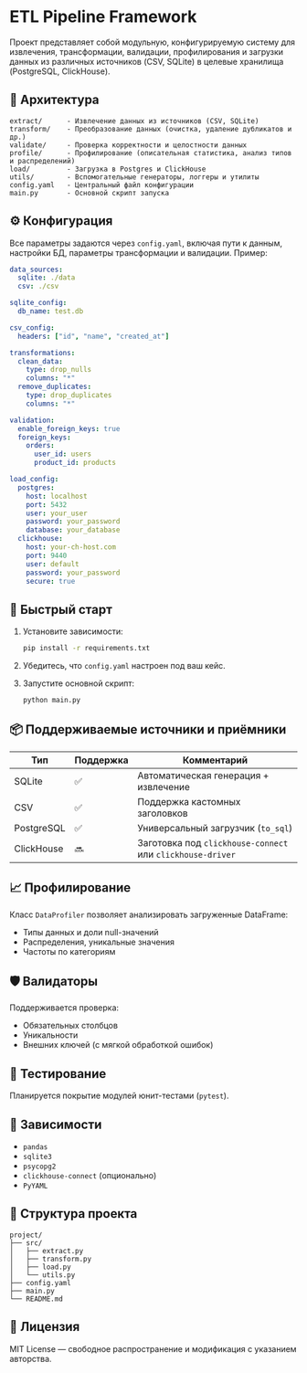 # ETL Pipeline Framework

Проект представляет собой модульную, конфигурируемую систему для извлечения, трансформации, валидации, профилирования и загрузки данных из различных источников (CSV, SQLite) в целевые хранилища (PostgreSQL, ClickHouse).

## 🔧 Архитектура

```
extract/      - Извлечение данных из источников (CSV, SQLite)
transform/    - Преобразование данных (очистка, удаление дубликатов и др.)
validate/     - Проверка корректности и целостности данных
profile/      - Профилирование (описательная статистика, анализ типов и распределений)
load/         - Загрузка в Postgres и ClickHouse
utils/        - Вспомогательные генераторы, логгеры и утилиты
config.yaml   - Центральный файл конфигурации
main.py       - Основной скрипт запуска
```

## ⚙️ Конфигурация

Все параметры задаются через `config.yaml`, включая пути к данным, настройки БД, параметры трансформации и валидации. Пример:

```yaml
data_sources:
  sqlite: ./data
  csv: ./csv

sqlite_config:
  db_name: test.db

csv_config:
  headers: ["id", "name", "created_at"]

transformations:
  clean_data:
    type: drop_nulls
    columns: "*"
  remove_duplicates:
    type: drop_duplicates
    columns: "*"

validation:
  enable_foreign_keys: true
  foreign_keys:
    orders:
      user_id: users
      product_id: products

load_config:
  postgres:
    host: localhost
    port: 5432
    user: your_user
    password: your_password
    database: your_database
  clickhouse:
    host: your-ch-host.com
    port: 9440
    user: default
    password: your_password
    secure: true
```

## 🚀 Быстрый старт

1. Установите зависимости:
   ```bash
   pip install -r requirements.txt
   ```

2. Убедитесь, что `config.yaml` настроен под ваш кейс.

3. Запустите основной скрипт:
   ```bash
   python main.py
   ```

## 📦 Поддерживаемые источники и приёмники

| Тип           | Поддержка | Комментарий                              |
|---------------|-----------|-------------------------------------------|
| SQLite        | ✅         | Автоматическая генерация + извлечение     |
| CSV           | ✅         | Поддержка кастомных заголовков            |
| PostgreSQL    | ✅         | Универсальный загрузчик (`to_sql`)        |
| ClickHouse    | 🔜         | Заготовка под `clickhouse-connect` или `clickhouse-driver` |

## 📈 Профилирование

Класс `DataProfiler` позволяет анализировать загруженные DataFrame:

- Типы данных и доли null-значений
- Распределения, уникальные значения
- Частоты по категориям

## 🛡️ Валидаторы

Поддерживается проверка:
- Обязательных столбцов
- Уникальности
- Внешних ключей (с мягкой обработкой ошибок)

## 🧪 Тестирование

Планируется покрытие модулей юнит-тестами (`pytest`).

## 📌 Зависимости

- `pandas`
- `sqlite3`
- `psycopg2`
- `clickhouse-connect` (опционально)
- `PyYAML`

## 📂 Структура проекта

```
project/
├── src/
│   ├── extract.py
│   ├── transform.py
│   ├── load.py
│   └── utils.py
├── config.yaml
├── main.py
└── README.md
```

## 📃 Лицензия

MIT License — свободное распространение и модификация с указанием авторства.
